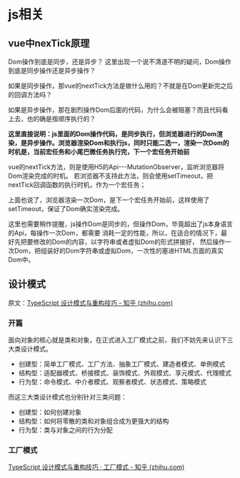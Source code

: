 # js相关



## vue中nexTick原理

Dom操作到底是同步，还是异步？
这里出现一个说不清道不明的疑问，Dom操作到底是同步操作还是异步操作？

如果是同步操作，那vue的nextTick方法是做什么用的？不就是在Dom更新完之后的回调方法吗？

如果是异步操作，那在剧烈操作Dom后面的代码，为什么会被阻塞？而且代码看上去，也的确是按顺序执行的？

**这里直接说明：js里面的Dom操作代码，是同步执行，但浏览器进行的Dom渲染，是异步操作。浏览器渲染Dom和执行js，同时只能二选一，渲染一次Dom的时机是，当前宏任务和小尾巴微任务执行完，下一个宏任务开始前**



vue的nextTick方法，则是使用H5的Api---MutationObserver，监听浏览器将Dom渲染完成的时机。
若浏览器不支持此方法，则会使用setTimeout，把nextTick回调函数的执行时机，作为一个宏任务；

上面也说了，浏览器渲染一次Dom，是下一个宏任务开始前，这样使用了setTimeout，保证了Dom确实渲染完成。

这里也需要稍作提醒，js操作Dom是同步的，但操作Dom，毕竟超出了js本身语言的Api，每操作一次Dom，都需要
消耗一定的性能，所以，在适合的情况下，最好先把要修改的Dom的内容，以字符串或者虚拟Dom的形式拼接好，
然后操作一次Dom，把组装好的Dom字符串或虚拟Dom，一次性的塞进HTML页面的真实Dom中。





## 设计模式

原文：[TypeScript 设计模式与重构技巧 - 知乎 (zhihu.com)](https://www.zhihu.com/column/c_1250717076005834752)



### 开篇

面向对象的核心就是类和对象，在正式进入工厂模式之前，我们不妨先来认识下三大类设计模式。

- 创建型：简单工厂模式、工厂方法、抽象工厂模式、建造者模式、单例模式
- 结构型：适配器模式、桥接模式、装饰模式、外观模式、享元模式、代理模式
- 行为型：命令模式、中介者模式、观察者模式、状态模式、策略模式

而这三大类设计模式也分别针对三类问题：

- 创建型：如何创建对象
- 结构型：如何将零散的类和对象组合成为更强大的结构
- 行为型：类与对象之间的行为分配



### 工厂模式

[TypeScript 设计模式与重构技巧 · 工厂模式 - 知乎 (zhihu.com)](https://zhuanlan.zhihu.com/p/120071984)

